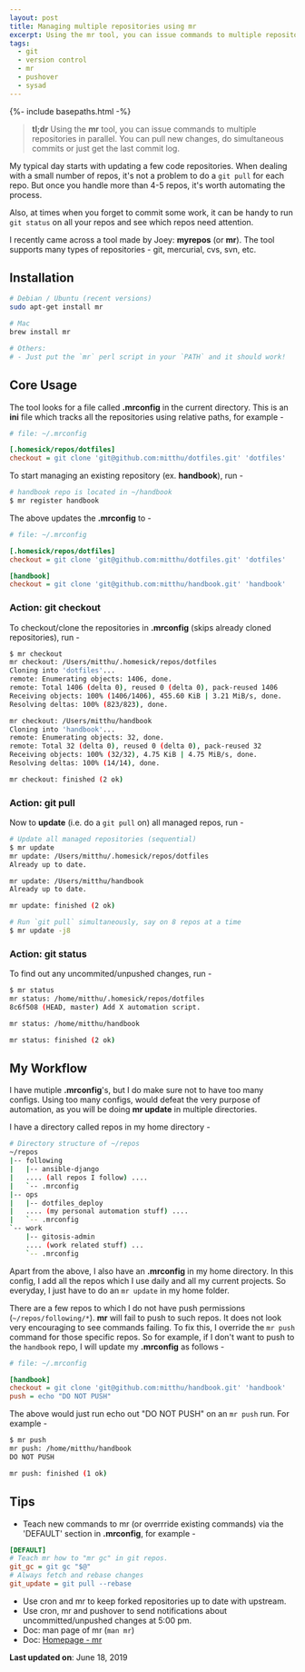 ```yaml
---
layout: post
title: Managing multiple repositories using mr
excerpt: Using the mr tool, you can issue commands to multiple repositories in parallel. You can pull new changes, do simultaneous commits or just get the last commit log.
tags:
  - git
  - version control
  - mr
  - pushover
  - sysad
---
```


{%- include basepaths.html -%}

> **tl;dr** Using the __mr__ tool, you can issue commands to multiple repositories in parallel. You can pull new changes, do simultaneous commits or just get the last commit log.

My typical day starts with updating a few code repositories. When dealing with a small number of repos, it's not a problem to do a `git pull` for each repo. But once you handle more than 4-5 repos, it's worth automating the process.

Also, at times when you forget to commit some work, it can be handy to run `git
status` on all your repos and see which repos need attention.

I recently came across a tool made by Joey: __myrepos__ (or __mr__). The tool supports many types of repositories - git, mercurial, cvs, svn, etc.

## Installation
```bash
# Debian / Ubuntu (recent versions)
sudo apt-get install mr

# Mac
brew install mr

# Others:
# - Just put the `mr` perl script in your `PATH` and it should work!
```

## Core Usage
The tool looks for a file called __.mrconfig__ in the current directory. This is an __ini__ file which tracks all the repositories using relative paths, for example -

```ini
# file: ~/.mrconfig

[.homesick/repos/dotfiles]
checkout = git clone 'git@github.com:mitthu/dotfiles.git' 'dotfiles'
```

To start managing an existing repository (ex. __handbook__), run -
```bash
# handbook repo is located in ~/handbook
$ mr register handbook
```

The above updates the __.mrconfig__ to -
```ini
# file: ~/.mrconfig

[.homesick/repos/dotfiles]
checkout = git clone 'git@github.com:mitthu/dotfiles.git' 'dotfiles'

[handbook]
checkout = git clone 'git@github.com:mitthu/handbook.git' 'handbook'
```

### Action: git checkout
To checkout/clone the repositories in __.mrconfig__ (skips already cloned repositories), run -
```bash
$ mr checkout
mr checkout: /Users/mitthu/.homesick/repos/dotfiles
Cloning into 'dotfiles'...
remote: Enumerating objects: 1406, done.
remote: Total 1406 (delta 0), reused 0 (delta 0), pack-reused 1406
Receiving objects: 100% (1406/1406), 455.60 KiB | 3.21 MiB/s, done.
Resolving deltas: 100% (823/823), done.

mr checkout: /Users/mitthu/handbook
Cloning into 'handbook'...
remote: Enumerating objects: 32, done.
remote: Total 32 (delta 0), reused 0 (delta 0), pack-reused 32
Receiving objects: 100% (32/32), 4.75 KiB | 4.75 MiB/s, done.
Resolving deltas: 100% (14/14), done.

mr checkout: finished (2 ok)
```

### Action: git pull
Now to __update__ (i.e. do a `git pull` on) all managed repos, run -
```bash
# Update all managed repositories (sequential)
$ mr update
mr update: /Users/mitthu/.homesick/repos/dotfiles
Already up to date.

mr update: /Users/mitthu/handbook
Already up to date.

mr update: finished (2 ok)

# Run `git pull` simultaneously, say on 8 repos at a time
$ mr update -j8
```

### Action: git status
To find out any uncommited/unpushed changes, run -
```bash
$ mr status
mr status: /home/mitthu/.homesick/repos/dotfiles
8c6f508 (HEAD, master) Add X automation script.

mr status: /home/mitthu/handbook

mr status: finished (2 ok)
```

## My Workflow
I have mutiple __.mrconfig__'s, but I do make sure not to have too many configs. Using too many configs, would defeat the very purpose of automation, as you will be doing __mr update__ in multiple directories.

I have a directory called repos in my home directory -
```bash
# Directory structure of ~/repos
~/repos
|-- following
|   |-- ansible-django
|   .... (all repos I follow) ....
|   `-- .mrconfig
|-- ops
|   |-- dotfiles_deploy
|   .... (my personal automation stuff) ....
|   `-- .mrconfig
`-- work
    |-- gitosis-admin
    .... (work related stuff) ...
    `-- .mrconfig
```

Apart from the above, I also have an __.mrconfig__ in my home directory. In this config, I add all the repos which I use daily and all my current projects. So everyday, I just have to do an `mr update` in my home folder.

There are a few repos to which I do not have push permissions (`~/repos/following/*`). __mr__ will fail to push to such repos. It does not look very encouraging to see commands failing. To fix this, I override the `mr push` command for those specific repos. So for example, if I don't want to push to the `handbook` repo, I will update my __.mrconfig__ as follows -
```ini
# file: ~/.mrconfig

[handbook]
checkout = git clone 'git@github.com:mitthu/handbook.git' 'handbook'
push = echo "DO NOT PUSH"
```
The above would just run echo out "DO NOT PUSH" on an `mr push` run. For example -
```bash
$ mr push
mr push: /home/mitthu/handbook
DO NOT PUSH

mr push: finished (1 ok)
```

## Tips
* Teach new commands to mr (or overrride existing commands) via the 'DEFAULT' section in __.mrconfig__, for example -
```ini
[DEFAULT]
# Teach mr how to "mr gc" in git repos.
git_gc = git gc "$@"
# Always fetch and rebase changes
git_update = git pull --rebase
```
* Use cron and mr to keep forked repositories up to date with upstream.
* Use cron, mr and pushover to send notifications about uncommitted/unpushed changes at 5:00 pm.
* Doc: man page of mr (`man mr`)
* Doc: [Homepage - mr](http://myrepos.branchable.com/)

**Last updated on**: June 18, 2019
